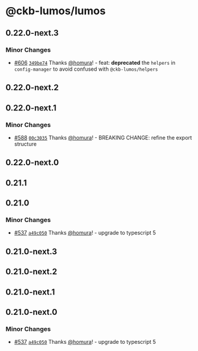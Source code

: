 # @ckb-lumos/lumos

## 0.22.0-next.3

### Minor Changes

- [#606](https://github.com/ckb-js/lumos/pull/606) [`349be74`](https://github.com/ckb-js/lumos/commit/349be74dd828c68036373c8eae6dd912c711551f) Thanks [@homura](https://github.com/homura)! - feat: **deprecated** the `helpers` in `config-manager` to avoid confused with `@ckb-lumos/helpers`

## 0.22.0-next.2

## 0.22.0-next.1

### Minor Changes

- [#588](https://github.com/ckb-js/lumos/pull/588) [`00c3035`](https://github.com/ckb-js/lumos/commit/00c3035d6153c28750ff4bb69d8a8f738dfb0a94) Thanks [@homura](https://github.com/homura)! - BREAKING CHANGE: refine the export structure

## 0.22.0-next.0

## 0.21.1

## 0.21.0

### Minor Changes

- [#537](https://github.com/ckb-js/lumos/pull/537) [`a49c050`](https://github.com/ckb-js/lumos/commit/a49c050806de8b4c8d5e490fd36022c31382c98c) Thanks [@homura](https://github.com/homura)! - upgrade to typescript 5

## 0.21.0-next.3

## 0.21.0-next.2

## 0.21.0-next.1

## 0.21.0-next.0

### Minor Changes

- [#537](https://github.com/ckb-js/lumos/pull/537) [`a49c050`](https://github.com/ckb-js/lumos/commit/a49c050806de8b4c8d5e490fd36022c31382c98c) Thanks [@homura](https://github.com/homura)! - upgrade to typescript 5

